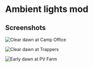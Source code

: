 # Ambient lights mod

## Screenshots

![Clear dawn at Camp Office](https://raw.githubusercontent.com/Xpazeman/tld-ambient-lights/master/screenshots/example-1.jpg "Clear dawn at Camp Office")

![Clear dawn at Trappers](https://raw.githubusercontent.com/Xpazeman/tld-ambient-lights/master/screenshots/example-2.jpg "Clear dawn at Trappers")

![Early dawn at PV Farm](https://raw.githubusercontent.com/Xpazeman/tld-ambient-lights/master/screenshots/example-3.jpg "Early dawn at PV Farm")
